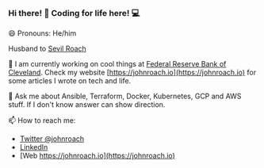 ### Hi there! 👋 Coding for life here! 💻
😄 Pronouns: He/him

Husband to [Sevil Roach](https://github.com/sevilroach)

🔭 I am currently working on cool things at [Federal Reserve Bank of Cleveland](https://www.clevelandfed.org/). Check my website [https://johnroach.io](https://johnroach.io) for some articles I wrote on tech and life.

💬 Ask me about Ansible, Terraform, Docker, Kubernetes, GCP and AWS stuff. If I don't know answer can show direction.

📫 How to reach me: 
- [Twitter @johnroach](https://twitter.com/johnroach)
- [LinkedIn](https://www.linkedin.com/in/johnroach1985/)
- [Web https://johnroach.io](https://johnroach.io)

<!--
**johnroach/johnroach** is a ✨ _special_ ✨ repository because its `README.md` (this file) appears on your GitHub profile.

Here are some ideas to get you started:

- 🔭 I’m currently working on ...
- 🌱 I’m currently learning ...
- 👯 I’m looking to collaborate on ...
- 🤔 I’m looking for help with ...
- 💬 Ask me about ...
- 📫 How to reach me: ...
- 😄 Pronouns: ...
- ⚡ Fun fact: ...
-->
